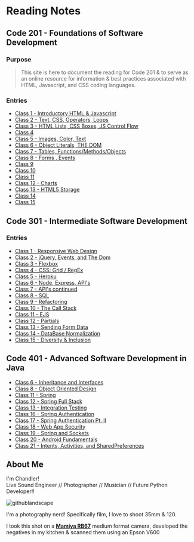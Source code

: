 # Reading Notes

## Code 201 - Foundations of Software Development

### Purpose
> This site is here to document the reading for Code 201 & to serve as an online resource for information & best practices associated with HTML, Javascript, and CSS coding languages. 

### Entries
- [Class 1 - Introductory HTML & Javascript](/entries/class-01.md)
- [Class 2 - Text, CSS, Operators, Loops](/entries/class-02.md)
- [Class 3 - HTML Lists, CSS Boxes, JS Control Flow](/entries/class-03.md)
- [Class 4]()
- [Class 5 - Images, Color, Text](/entries/class-05.md)
- [Class 6 - Object Literals, THE DOM](/entries/class-06.md)
- [Class 7 - Tables, Functions/Methods/Objects](/entries/class-07.md)
- [Class 8 - Forms , Events](/entries/class-08.md)
- [Class 9]()
- [Class 10]()
- [Class 11]()
- [Class 12 - Charts](/entries/class-12.md)
- [Class 13 - HTML5 Storage](/entries/class-13.md)
- [Class 14]()
- [Class 15]()

## Code 301 - Intermediate Software Development
### Entries
- [Class 1 - Responsive Web Design](/entries/301/class-01.md)
- [Class 2 - jQuery, Events, and The Dom](/entries/301/class-02.md)
- [Class 3 - Flexbox](/entries/301/class-03.md)
- [Class 4 - CSS: Grid / RegEx](/entries/301/class-04.md)
- [Class 5 - Heroku](/entries/301/class-05.md)
- [Class 6 - Node, Express, API's](/entries/301/class-06.md)
- [Class 7 - API's continued](/entries/301/class-07.md)
- [Class 8 - SQL](/entries/301/class-08.md)
- [Class 9 - Refactoring](/entries/301/class-09.md)
- [Class 10 - The Call Stack](/entries/301/class-10.md)
- [Class 11 - EJS](/entries/301/class-11.md)
- [Class 12 - Partials](/entries/301/class-12.md)
- [Class 13 - Sending Form Data](/entries/301/class-13.md)
- [Class 14 - DataBase Normalization](/entries/301/class-14.md)
- [Class 15 - Diversity & Inclusion](/entries/301/class-15.md)

## Code 401 - Advanced Software Development in Java
- [Class 6 - Inheritance and Interfaces](/entries/401/class-06.md)
- [Class 8 - Object Oriented Design](/entries/401/class-08.md)
- [Class 11 - Spring](/entries/401/class-11.md)
- [Class 12 - Spring Full Stack](/entries/401/class-12.md)
- [Class 13 - Integration Testing](/entries/401/class-13.md)
- [Class 16 - Spring Authentication](/entries/401/class-16.md)
- [Class 17 - Spring Authentication Pt. II](/entries/401/class-17.md)
- [Class 18 - Web App Security](/entries/401/class-18.md)
- [Class 19 - Spring and Sockets](/entries/401/class-19.md)
- [Class 20 - Android Fundamentals](/entries/401/class-20.md)
- [Class 21 - Intents, Activities, and SharedPreferences](/entries/401/class-21.md)




## About Me
I'm Chandler!    
Live Sound Engineer // Photographer // Musician // Future Python Developer!! 


![githublandscape](/images/tater.jpg)

I'm a photography nerd! Specifically film, I love to shoot 35mm & 120.      

I took this shot on a [**Mamiya RB67**](http://camera-wiki.org/wiki/Mamiya_RB67) medium format camera, developed the negatives in my kitchen & scanned them using an Epson V600






